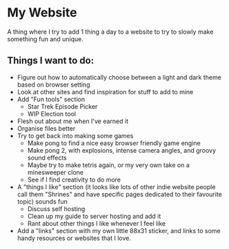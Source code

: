 # My Website

A thing where I try to add 1 thing a day to a website to try to slowly make something fun and unique.

## Things I want to do:

- Figure out how to automatically choose between a light and dark theme based on browser setting
- Look at other sites and find inspiration for stuff to add to mine
- Add "Fun tools" section
    - Star Trek Episode Picker
    - WIP Election tool
- Flesh out about me when I've earned it
- Organise files better
- Try to get back into making some games
    - Make pong to find a nice easy browser friendly game engine
    - Make pong 2, with explosions, intense camera angles, and groovy sound effects
    - Maybe try to make tetris again, or my very own take on a minesweeper clone
    - See if I find creativity to do more
- A "things I like" section (it looks like lots of other indie website people call them "Shrines" and have specific pages dedicated to their favourite topic) sounds fun
    - Discuss self hosting
    - Clean up my guide to server hosting and add it
    - Rant about other things I like whenever I feel like
- Add a "links" section with my own little 88x31 sticker, and links to some handy resources or websites that I love.
